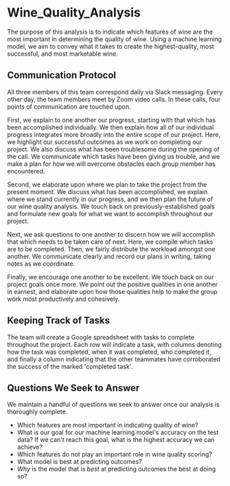 # Wine_Quality_Analysis

The purpose of this analysis is to indicate which features of wine are the most important in determining the quality of wine. Using a machine learning model, we aim to convey what it takes to create the highest-quality, most successful, and most marketable wine.

## Communication Protocol
All three members of this team correspond daily via Slack messaging. Every other day, the team members meet by Zoom video calls. In these calls, four points of communication are touched upon. 

First, we explain to one another our progress, starting with that which has been accomplished individually. We then explain how all of our individual progress integrates more broadly into the entire scope of our project. Here, we highlight our successful outcomes as we work on completing our project. We also discuss what has been troublesome during the opening of the call. We communicate which tasks have been giving us trouble, and we make a plan for how we will overcome obstacles each group member has encountered.

Second, we elaborate upon where we plan to take the project from the present moment. We discuss what has been accomplished, we explain where we stand currently in our progress, and we then plan the future of our wine quality analysis. We touch back on previously-established goals and formulate new goals for what we want to accomplish throughout our project.

Next, we ask questions to one another to discern how we will accomplish that which needs to be taken care of next. Here, we compile which tasks are to be completed. Then, we fairly distribute the workload amongst one another. We communicate clearly and record our plans in writing, taking notes as we coordinate.

Finally, we encourage one another to be excellent. We touch back on our project goals once more. We point out the positive qualities in one another in earnest, and elaborate upon how those qualities help to make the group work most productively and cohesively.

## Keeping Track of Tasks
The team will create a Google spreadsheet with tasks to complete throughout the project. Each row will indicate a task, with columns denoting how the task was completed, when it was completed, who completed it, and finally a column indicating that the other teammates have corroborated the success of the marked 'completed task'.

## Questions We Seek to Answer
We maintain a handful of questions we seek to answer once our analysis is thoroughly complete.

- Which features are most important in indicating quality of wine?
- What is our goal for our machine learning model's accuracy on the test data? If we can't reach this goal, what is the highest accuracy we can achieve?
- Which features do not play an important role in wine quality scoring?
- What model is best at predicting outcomes?
- *Why* is the model that is *best* at predicting outcomes the best at doing so?